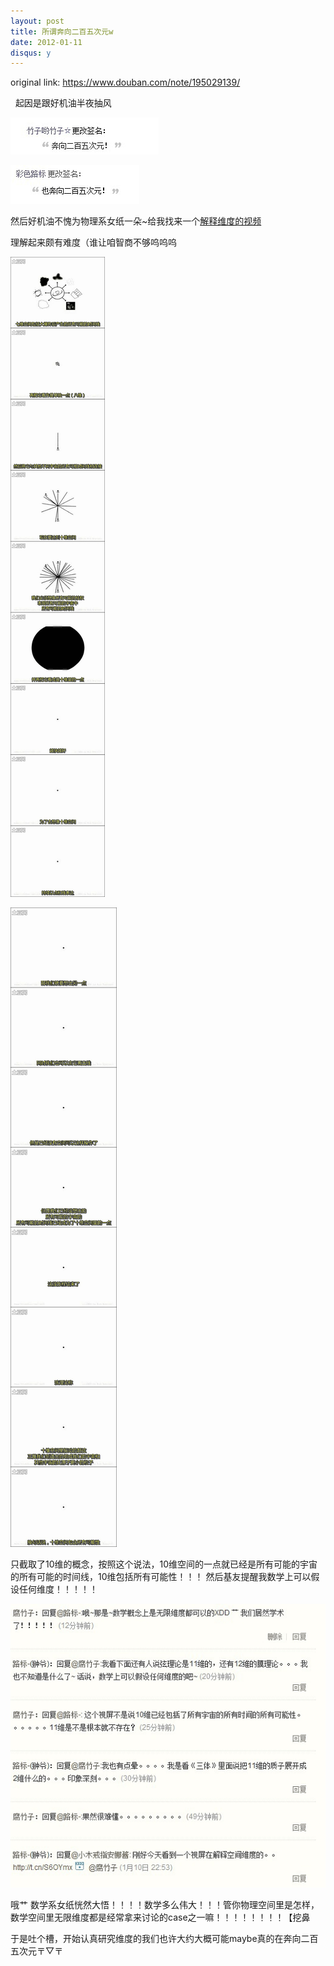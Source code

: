 ```yaml
---
layout: post
title: 所谓奔向二百五次元w
date: 2012-01-11
disqus: y
---
```


original link: https://www.douban.com/note/195029139/

 
起因是跟好机油半夜抽风

![](/assets/images/250-dimensions/p195029139-1.jpg)



![](/assets/images/250-dimensions/p195029139-2.jpg)




然后好机油不愧为物理系女纸一朵~给我找来一个[解释维度的视频](http://www.tudou.com/programs/view/Hp78Uko1yzU/)

理解起来颇有难度（谁让咱智商不够呜呜呜

![](/assets/images/250-dimensions/p195029139-4.jpg)



![](/assets/images/250-dimensions/p195029139-5.jpg)


只截取了10维的概念，按照这个说法，10维空间的一点就已经是所有可能的宇宙的所有可能的时间线，10维包括所有可能性！！！
然后基友提醒我数学上可以假设任何维度！！！！！

![](/assets/images/250-dimensions/p195029139-6.jpg)


哦艹 数学系女纸恍然大悟！！！！数学多么伟大！！！管你物理空间里是怎样，数学空间里无限维度都是经常拿来讨论的case之一嘛！！！！！！！！【挖鼻

于是吐个槽，开始认真研究维度的我们也许大约大概可能maybe真的在奔向二百五次元〒▽〒
